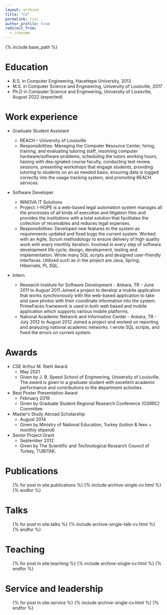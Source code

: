 ```yaml
---
layout: archive
title: "CV"
permalink: /cv/
author_profile: true
redirect_from:
  - /resume
---
```


{% include base_path %}

Education
======
* B.S. in Computer Engineering, Hacettepe University, 2013
* M.S. in Computer Science and Engineering, University of Louisville, 2017
* Ph.D in Computer Science and Engineering, University of Louisville, August 2022 (expected)

Work experience
======
* Graduate Student Assistant
  * REACH – University of Louisville
  * Responsibilities: Managing the Computer Resource Center, hiring, training, and evaluating tutoring staff, resolving computer hardware/software problems, scheduling the tutors working hours, liaising with des-ignated course faculty, conducting test review sessions, presenting workshops that engage students, providing tutoring to students on an as needed basis, ensuring data is logged correctly into the usage tracking system, and promoting REACH services.

* Software Developer
  * INNOVA IT Solutions
  * Project: I-HOPE is a web-based legal automation system manages all the processes of all kinds of execution and litigation files and provides the institutions with a total solution that facilitates the collection of receivables and reduces legal expenses.
  * Responsibilities: Developed new features to the system as requirements updated and fixed bugs the current system. Worked with an Agile, Scrum methodology to ensure delivery of high quality work with every monthly iteration. Involved in every step of software development life cycle; design, development, testing and implementation. Wrote many SQL scripts and designed user-friendly interfaces. Utilized such as in the project are Java, Spring, Hibernate, PL SQL.

* Intern
  * Research Institute for Software Development - Ankara, TR - June 2011 to August 2011
    Joined a project to develop a mobile application that works synchronously with the web-based application to take and save photos with their coordinate information into the system. PrimeFaces framework is used in both web based and mobile application which supports various mobile platforms.
  * National Academic Network and Information Center - Ankara, TR - July 2012 to August 2012
  Joined a project and worked on reporting and analyzing national academic networks. I wrote SQL scripts, and fixed the errors on current system.

Awards
======

* CSE Arthur M. Riehl Award
  * May 2021
  * Given by J. B. Speed School of Engineering, University of Louisville. The award is given to a graduate student with excellent academic performance and contributions to the department activities.
* Best Poster Presentation Award
  * February 2019
  * Given by Graduate Student Regional Research Conference (GSRRC) Committee
* Master’s Study Abroad Scholarship
  * August 2014
  * Given by Ministry of National Education, Turkey (tuition & fees + monthly stipend)
* Senior Project Grant
  * September 2012
  * Given by The Scientific and Technological Research Council of Turkey, TUBITAK.

Publications
======
  <ul>{% for post in site.publications %}
    {% include archive-single-cv.html %}
  {% endfor %}</ul>
  
Talks
======
  <ul>{% for post in site.talks %}
    {% include archive-single-talk-cv.html %}
  {% endfor %}</ul>
  
Teaching
======
  <ul>{% for post in site.teaching %}
    {% include archive-single-cv.html %}
  {% endfor %}</ul>
  
Service and leadership
======
  <ul>{% for post in site.service %}
    {% include archive-single-cv.html %}
  {% endfor %}</ul>
